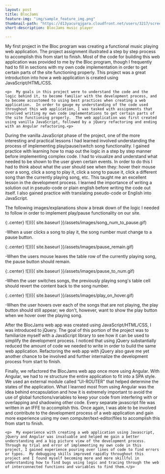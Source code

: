 ```yaml
---
layout: post
title: BlocJams
feature-img: "img/sample_feature_img.png"
thumbnail-path: "https://d13yacurqjgara.cloudfront.net/users/3217/screenshots/2030966/blocjams_1x.png"
short-description: BlocJams music player

---
```


 <p>  My first project in the Bloc program was creating a functional music playing web application.  The project assignment illustrated a step by step process to accomplish this from start to finish.  Most of the code for building this web application was provided to me by the Bloc program, though I frequently had to fill in sections with my own code implementation in order to get certain parts of the site functioning properly.  This project was a great introduction into how a web application is created using JavaScript/HTML/CSS. <p>

	<p>  My goals in this project were to understand the code and the logic behind it, to become familiar with the development process, and to become accustomed to using best practices when creating a web application.  In order to gauge my understanding of the code used throughout this web application, I was tasked with assignments that involved writing my own code implementations to get certain parts of the site functioning properly.  The web application was first created using vanilla JavaScript, followed by a jQuery refactoring and ending with an Angular refactoring.<p>

  <p> During the vanilla JavaScript phase of the project, one of the more interesting and practical lessons I had learned involved understanding the process of implementing play/pause/switch song functionality.
  I gained practice with learning how to map out the logic in a step by step manner before implementing complex code. I had to visualize and understand what needed to be shown to the user given certain events.  In order to do this I had to think about what the user should see when they: hover their mouse over a song, click a song to play it, click a song to pause it, click a different song than the currently playing song, etc.  This taught me an excellent lesson in the development process.  I learned the importance of writing a solution out in pseudo-code or plain english before writing the code out itself.  I also gained practice with translating pseudo-code or English into JavaScript.</p>

  <p> The following images/explanations show a break down of the logic I needed to follow in order to implement play/pause functionality on our site.</p>


{:.center}
![]({{ site.baseurl }}/assets/images/song_num_to_pause.gif)
<p>-When a user clicks a song to play it, the song number must change to a pause button.</p>
{:.center}
![]({{ site.baseurl }}/assets/images/pause_remain.gif)
<p>-When the users mouse leaves the table row of the currently playing song, the pause button should remain.</p>
{:.center}
![]({{ site.baseurl }}/assets/images/pause_to_num.gif)
<p>-When the user switches songs, the previously playing song's table cell should revert the content back to the song number.</p>
{:.center}
![]({{ site.baseurl }}/assets/images/play_on_hover.gif)
<p>-When the user hovers over each of the songs that are not playing, the play button should still appear; we don't, however, want to show the play button when we hover over the playing song.</p>


  <p> After the BlocJams web app was created using JavaScript/HTML/CSS, I was introduced to jQuery.  The goal of this portion of the project was to familiarize myself with a JavaScript library to see how it can be used to simplify the development process.  I noticed that using jQuery substantially reduced the amount of code we needed to write in order to build the same web application.  Refactoring the web app with jQuery also gave me yet another chance to be involved and further internalize the development process from start to finish.<p>

  <p> Finally, we refactored the BlocJams web app once more using Angular.  With Angular, we had to re structure the entire application to fit into a SPA style. We used an external module called “UI-ROUTER" that helped determine the states of the application. What I learned most from using Angular was the idea behind encapsulation and how it is extremely important to avoid the use of global functions/variables to keep your code from interfering with or overlapping and shadowing other code.  Every separate javascript file was written in an IFFE to accomplish this.  Once again, I was able to be involved and contribute to the development process of a web application and gain more experience using my own computer/text-editor/files to accomplish this from start to finish. </p>

	<p>  My experience with creating a web application using Javascript, jQuery and Angular was invaluable and helped me gain a better understanding and a big picture view of the development process.  Through my trial and error of implementing my own code in this project, I gained experience pouring over lines of code to find errors or typos.  My debugging skills improved rapidly throughout this project and I found myself becoming more and more skillful in understanding how to find bugs using logic and tracing through the web of interconnected functions and variables to find them.</p>
